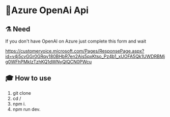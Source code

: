 # 🧾Azure OpenAi Api 



## ⚗️ Need

If you don't have OpenAI on Azure just complete this form and wait 

https://customervoice.microsoft.com/Pages/ResponsePage.aspx?id=v4j5cvGGr0GRqy180BHbR7en2Ais5pxKtso_Pz4b1_xUOFA5Qk1UWDRBMjg0WFhPMkIzTzhKQ1dWNyQlQCN0PWcu

## 🎓 How to use

1. git clone
2. cd /
3. npm i.
4. npm run dev.
